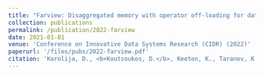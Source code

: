 ```yaml
---
title: "Farview: Disaggregated memory with operator off-loading for database engines"
collection: publications
permalink: /publication/2022-farview
date: 2021-01-01
venue: 'Conference on Innovative Data Systems Research (CIDR) (2022)'
paperurl: '/files/pubs/2022-farview.pdf'
citation: 'Korolija, D., <b>Koutsoukos, D.</b>, Keeton, K., Taranov, K., Milojicic, D. and Alonso, G., 2022. Farview: Disaggregated Memory with Operator Off-loading for Database Engines. Conference on Innovative Data Systems Research (CIDR)'
---
```

